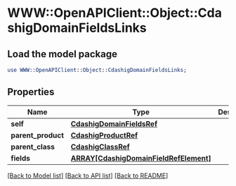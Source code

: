 # WWW::OpenAPIClient::Object::CdashigDomainFieldsLinks

## Load the model package
```perl
use WWW::OpenAPIClient::Object::CdashigDomainFieldsLinks;
```

## Properties
Name | Type | Description | Notes
------------ | ------------- | ------------- | -------------
**self** | [**CdashigDomainFieldsRef**](CdashigDomainFieldsRef.md) |  | [optional] 
**parent_product** | [**CdashigProductRef**](CdashigProductRef.md) |  | [optional] 
**parent_class** | [**CdashigClassRef**](CdashigClassRef.md) |  | [optional] 
**fields** | [**ARRAY[CdashigDomainFieldRefElement]**](CdashigDomainFieldRefElement.md) |  | [optional] 

[[Back to Model list]](../README.md#documentation-for-models) [[Back to API list]](../README.md#documentation-for-api-endpoints) [[Back to README]](../README.md)


